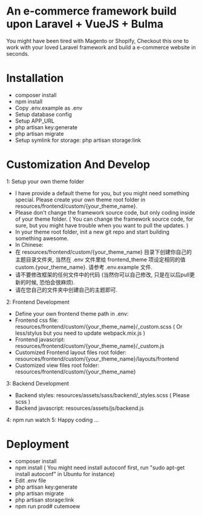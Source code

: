 # An e-commerce framework build upon Laravel + VueJS + Bulma
You might have been tired with Magento or Shopify, Checkout this one to work with your loved Laravel framework and build a e-commerce website in seconds.

# Installation
- composer install
- npm install
- Copy .env.example as .env
- Setup database config
- Setup APP_URL
- php artisan key:generate
- php artisan migrate
- Setup symlink for storage: php artisan storage:link

# Customization And Develop
1: Setup your own theme folder
- I have provide a default theme for you, but you might need something special. Please create your own theme root folder in resources/frontend/custom/{your_theme_name}.
- Please don't change the framework source code, but only coding inside of your theme folder. ( You can change the framework source code, for sure, but you might have trouble when you want to pull the updates. )
- In your theme root folder, init a new git repo and start building something awesome.
- In Chinese:
- 在 resources/frontend/custom/{your_theme_name} 目录下创建你自己的主题目录文件夹, 当然在 .env 文件里给 frontend_theme 项设定相同的值 custom.{your_theme_name}. 请参考 .env.example 文件.
- 请不要修改框架的任何文件中的代码 (当然你可以自己修改, 只是在以后pull更新的时候, 恐怕会很麻烦). 
- 请在您自己的文件夹中创建自己的主题即可.

2: Frontend Development
- Define your own frontend theme path in .env:
- Frontend css file: resources/frontend/custom/{your_theme_name}/_custom.scss ( Or less/stylus but you need to update webpack.mix.js )
- Frontend javascript: resources/frontend/custom/{your_theme_name}/_custom.js
- Customized Frontend layout files root folder: resources/frontend/custom/{your_theme_name}/layouts/frontend
- Customized view files root folder: resources/frontend/custom/{your_theme_name}

3: Backend Development
- Backend styles: resources/assets/sass/backend/_styles.scss ( Please scss )
- Backend javascript: resources/assets/js/backend.js

4: npm run watch
5: Happy coding ...

# Deployment
- composer install
- npm install ( You might need install autoconf first, run "sudo apt-get install autoconf" in Ubuntu for instance)
- Edit .env file
- php artisan key:generate
- php artisan migrate
- php artisan storage:link
- npm run prod# cutemoew
